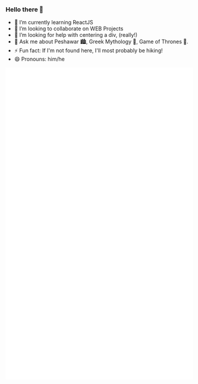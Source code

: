 ### Hello there 👋

- 🌱 I’m currently learning ReactJS
- 👯 I’m looking to collaborate on WEB Projects
- 🤔 I’m looking for help with centering a div, (really!)
- 💬 Ask me about Peshawar 🏙️, Greek Mythology 🗿, Game of Thrones 👑.
- ⚡ Fun fact: If I'm not found here, I'll most probably be hiking!
- 😄 Pronouns: him/he

<p align="center">
	<img width="625em" src="./github-metrics.svg" />
</p>
<br>

<!--
<img align="left" src="https://github-readme-stats.vercel.app/api?username=UmairJibran&count_private=true&show_icons=true">
<img align="right" src="https://github-readme-stats.vercel.app/api/top-langs/?username=umairjibran">
<img src="https://komarev.com/ghpvc/?username=umairjibran&label=Profile+Visits&color=dc143c">
**UmairJibran/UmairJibran** is a ✨ _special_ ✨ repository because its `README.md` (this file) appears on your GitHub profile.

Here are some ideas to get you started:

- 🔭 I’m currently working on ...
- 🌱 I’m currently learning ...
- 👯 I’m looking to collaborate on ...
- 🤔 I’m looking for help with ...
- 💬 Ask me about ...
- 📫 How to reach me: ...
- 😄 Pronouns: ...
- ⚡ Fun fact: ...
-->
